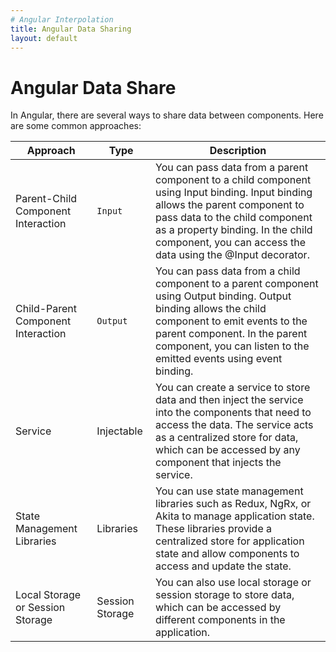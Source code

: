 ```yaml
---
# Angular Interpolation
title: Angular Data Sharing
layout: default
---
```

# Angular Data Share

In Angular, there are several ways to share data between components. Here are some common approaches:

| Approach | Type | Description   |
|-|-| -|
| Parent-Child Component Interaction   | `Input`      | You can pass data from a parent component to a child component using Input binding. Input binding allows the parent component to pass data to the child component as a property binding. In the child component, you can access the data using the @Input decorator. |
| Child-Parent Component Interaction  |`Output`       | You can pass data from a child component to a parent component using Output binding. Output binding allows the child component to emit events to the parent component. In the parent component, you can listen to the emitted events using event binding. |
| Service                              | Injectable      | You can create a service to store data and then inject the service into the components that need to access the data. The service acts as a centralized store for data, which can be accessed by any component that injects the service. |
| State Management Libraries         | Libraries         | You can use state management libraries such as Redux, NgRx, or Akita to manage application state. These libraries provide a centralized store for application state and allow components to access and update the state. |
| Local Storage or Session Storage  | Session Storage | You can also use local storage or session storage to store data, which can be accessed by different components in the application. |
